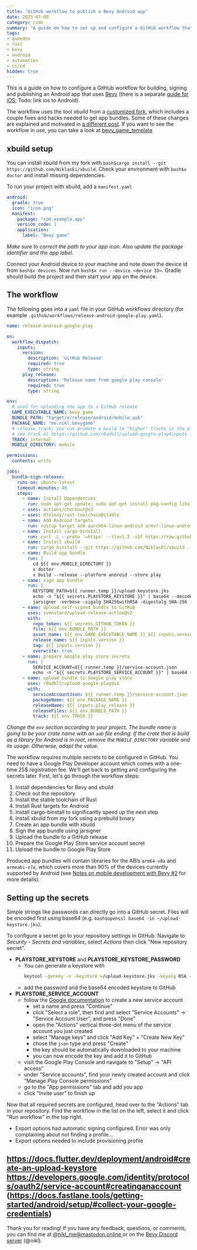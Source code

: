 ```yaml
---
title: "GitHub workflow to publish a Bevy Android app"
date: 2023-07-08
category: code
summary: "A guide on how to set up and configure a GitHub workflow that builds and publishes your Bevy Android app."
tags:
- gamedev
- rust
- bevy
- android
- automation
- ci/cd
hidden: true
---
```


This is a guide on how to configure a GitHub workflow for building, signing and publishing an Android app that uses [Bevy][bevy] (there is a separate [guide for iOS][ios-workflow]; Todo: link ios to Android).

The workflow uses the tool xbuild from a [customized fork][xbuild-fork], which includes a couple fixes and hacks needed to get app bundles. Some of these changes are explained and motivated in [a different post][note-mobile-bevy-2]. If you want to see the workflow in use, you can take a look at [bevy_game_template][bevy_game_template]

## xbuild setup

You can install xbuild from my fork with `bash$cargo install --git https://github.com/NiklasEi/xbuild`. Check your environment with `bash$x doctor` and install missing dependencies.

To run your project with xbuild, add a `manifest.yaml`

```yaml
android:
  gradle: true
  icon: "icon.png"
  manifest:
    package: "com.example.app"
    version_code: 1
    application:
      label: "Bevy game"
```
*Make sure to correct the path to your app icon. Also update the package identifier and the app label.*

Connect your Android device to your machine and note down the device id from `bash$x devices`. Now run `bash$x run --device <device ID>`. Gradle should build the project and then start your app on the device.

## The workflow

The following goes into a `yaml` file in your GitHub workflows directory (for example `.github/workflows/release-android-google-play.yaml`).

```yaml
name: release-android-google-play

on:
  workflow_dispatch:
    inputs:
      version:
        description: 'GitHub Release'
        required: true
        type: string
      play_release:
        description: 'Release name from google play console'
        required: true
        type: string

env:
  # used for uploading the app to a GitHub release
  GAME_EXECUTABLE_NAME: bevy_game
  BUNDLE_PATH: "target/x/release/android/mobile.aab"
  PACKAGE_NAME: "me.nikl.bevygame"
  # release track; you can promote a build to "higher" tracks in the play console or publish to a different track directly
  # see track at https://github.com/r0adkll/upload-google-play#inputs for more options
  TRACK: internal
  MOBILE_DIRECTORY: mobile

permissions:
  contents: write

jobs:
  bundle-sign-release:
    runs-on: ubuntu-latest
    timeout-minutes: 40
    steps:
      - name: Install Dependencies
        run: sudo apt-get update; sudo apt-get install pkg-config libx11-dev libasound2-dev libudev-dev lld llvm
      - uses: actions/checkout@v3
      - uses: dtolnay/rust-toolchain@stable
      - name: Add Android targets
        run: rustup target add aarch64-linux-android armv7-linux-androideabi
      - name: Install cargo-binstall
        run: curl -L --proto '=https' --tlsv1.2 -sSf https://raw.githubusercontent.com/cargo-bins/cargo-binstall/main/install-from-binstall-release.sh | bash
      - name: Install xbuild
        run: cargo binstall --git https://github.com/NiklasEi/xbuild --bin-dir x xbuild -y
      - name: Build app bundle
        run: |
          cd ${{ env.MOBILE_DIRECTORY }}
          x doctor
          x build --release --platform android --store play
      - name: sign app bundle
        run: |
          KEYSTORE_PATH=${{ runner.temp }}/upload-keystore.jks
          echo -n "${{ secrets.PLAYSTORE_KEYSTORE }}" | base64 --decode > $KEYSTORE_PATH
          jarsigner -verbose -sigalg SHA256withRSA -digestalg SHA-256 -keystore $KEYSTORE_PATH -storepass "${{ secrets.PLAYSTORE_KEYSTORE_PASSWORD }}" ${{ env.BUNDLE_PATH }} upload
      - name: Upload self-signed bundle to GitHub
        uses: svenstaro/upload-release-action@v2
        with:
          repo_token: ${{ secrets.GITHUB_TOKEN }}
          file: ${{ env.BUNDLE_PATH }}
          asset_name: ${{ env.GAME_EXECUTABLE_NAME }}_${{ inputs.version }}_android.aab
          release_name: ${{ inputs.version }}
          tag: ${{ inputs.version }}
          overwrite: true
      - name: prepare Google play store secrets
        run: |
          SERVICE_ACCOUNT=${{ runner.temp }}/service-account.json
          echo -n "${{ secrets.PLAYSTORE_SERVICE_ACCOUNT }}" | base64 --decode > $SERVICE_ACCOUNT
      - name: upload bundle to Google play store
        uses: r0adkll/upload-google-play@v1
        with:
          serviceAccountJson: ${{ runner.temp }}/service-account.json
          packageName: ${{ env.PACKAGE_NAME }}
          releaseName: ${{ inputs.play_release }}
          releaseFiles: ${{ env.BUNDLE_PATH }}
          track: ${{ env.TRACK }}
```
*Change the `env` section according to your project. The bundle name is going to be your crate name with an `aab` file ending. If the crate that is build as a library for Android is in root, remove the `MOBILE_DIRECTORY` variable and its usage. Otherwise, adapt the value.*

The workflow requires multiple secrets to be configured in GitHub. You need to have a Google Play Developer account which comes with a one-time 25$ registration fee. We'll get back to getting and configuring the secrets later. First, let's go through the workflow steps:

1. Install dependencies for Bevy and xbuild
2. Check out the repository
3. Install the stable toolchain of Rust
4. Install Rust targets for Android
5. Install cargo-binstall to significantly speed up the next step
6. Install xbuild from my fork using a prebuild binary
7. Create an app bundle with xbuild
8. Sign the app bundle using jarsigner
9. Upload the bundle to a GitHub release
10. Prepare the Google Play Store service account secret
11. Upload the bundle to Google Play Store

Produced app bundles will contain libraries for the ABIs `arm64-v8a` and `armeabi-v7a`, which covers more than 90% of the devices currently supported by Android (see [Notes on mobile development with Bevy #2][note-mobile-bevy-2-abi-support] for more details).

## Setting up the secrets

Simple strings like passwords can directly go into a GitHub secret. Files will be encoded first using base64 (e.g. `bash$openssl base64 -in ~/upload-keystore.jks`).

To configure a secret go to your repository settings in GitHub. Navigate to *Security* - *Secrets and variables*, select *Actions* then click "New repository secret".

- **PLAYSTORE_KEYSTORE** and **PLAYSTORE_KEYSTORE_PASSWORD**
  - You can generate a keystore with
    ```bash
    keytool -genkey -v -keystore ~/upload-keystore.jks -keyalg RSA -keysize 2048 -validity 10000 -alias upload
    ```
  - add the password and the base64 encoded keystore to GitHub
- **PLAYSTORE_SERVICE_ACCOUNT**
  - follow the [Google documentation][google-create-service-account] to create a new service account
    - set a name and press "Continue"
    - click "Select a role", then find and select "Service Accounts" -> "Service Account User", and press "Done"
    - open the "Actions" vertical three-dot menu of the service account you just created
    - select "Manage keys" and click "Add Key" + "Create New Key"
    - chose the `json` type and press "Create"
    - the key should be automatically downloaded to your machine
    - you can now encode the key and add it to GitHub
  - visit the Google Play Console and navigate to "Setup" -> "API access"
  - under "Service accounts", find your newly created account and click "Manage Play Console permissions"
  - go to the "App permissions" tab and add you app
  - click "Invite user" to finish up



Now that all required secrets are configured, head over to the "Actions" tab in your repository. Find the workflow in the list on the left, select it and click "Run workflow" in the top right.




- Export options had automatic signing configured. Error was only complaining about not finding a profile...
- Export options needed to include provisioning profile 

https://docs.flutter.dev/deployment/android#create-an-upload-keystore
https://developers.google.com/identity/protocols/oauth2/service-account#creatinganaccount (https://docs.fastlane.tools/getting-started/android/setup/#collect-your-google-credentials)
---

Thank you for reading! If you have any feedback, questions, or comments, you can find me at [@nikl_me@mastodon.online ][mastodon] or on the [Bevy Discord server][bevy_discord] (@nikl).

[bevy]: https://bevyengine.org/
[mastodon]: https://mastodon.online/@nikl_me
[bevy_discord]: https://discord.gg/bevy
[ios-workflow]: https://www.nikl.me/blog/2023/github_workflow_to_publish_ios_app/
[note-mobile-bevy-2]: https://www.nikl.me/blog/2023/notes_on_mobile_development_with_bevy_2/
[note-mobile-bevy-2-abi-support]: https://www.nikl.me/blog/2023/notes_on_mobile_development_with_bevy_2/
[xbuild-fork]: https://github.com/NiklasEi/xbuild
[bevy_game_template]: https://github.com/NiklasEi/bevy_game_template/blob/main/.github/workflows/release-android-google-play.yaml
[google-create-service-account]: https://developers.google.com/identity/protocols/oauth2/service-account#creatinganaccount
